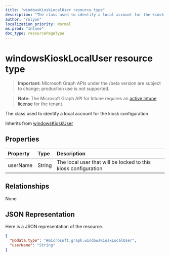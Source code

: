 ```yaml
---
title: "windowsKioskLocalUser resource type"
description: "The class used to identify a local account for the kiosk configuration"
author: "rolyon"
localization_priority: Normal
ms.prod: "Intune"
doc_type: resourcePageType
---
```


# windowsKioskLocalUser resource type

> **Important:** Microsoft Graph APIs under the /beta version are subject to change; production use is not supported.

> **Note:** The Microsoft Graph API for Intune requires an [active Intune license](https://go.microsoft.com/fwlink/?linkid=839381) for the tenant.

The class used to identify a local account for the kiosk configuration


Inherits from [windowsKioskUser](../resources/intune-deviceconfig-windowskioskuser.md)

## Properties
|Property|Type|Description|
|:---|:---|:---|
|userName|String|The local user that will be locked to this kiosk configuration|

## Relationships
None

## JSON Representation
Here is a JSON representation of the resource.
<!-- {
  "blockType": "resource",
  "@odata.type": "microsoft.graph.windowsKioskLocalUser"
}
-->
``` json
{
  "@odata.type": "#microsoft.graph.windowsKioskLocalUser",
  "userName": "String"
}
```



